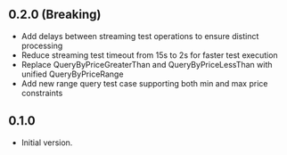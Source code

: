 ## 0.2.0 (Breaking)

- Add delays between streaming test operations to ensure distinct processing
- Reduce streaming test timeout from 15s to 2s for faster test execution
- Replace QueryByPriceGreaterThan and QueryByPriceLessThan with unified QueryByPriceRange
- Add new range query test case supporting both min and max price constraints

## 0.1.0

- Initial version.
